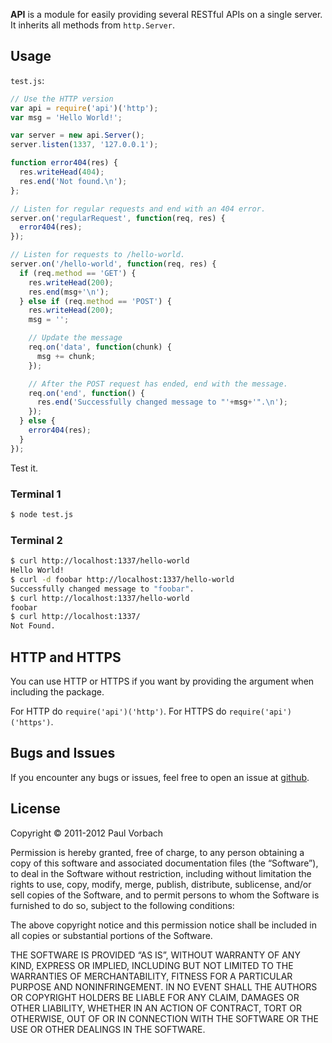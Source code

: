 **API** is a module for easily providing several RESTful APIs on a single
server. It inherits all methods from `http.Server`.

## Usage

`test.js`:

```js
// Use the HTTP version
var api = require('api')('http');
var msg = 'Hello World!';

var server = new api.Server();
server.listen(1337, '127.0.0.1');

function error404(res) {
  res.writeHead(404);
  res.end('Not found.\n');
};

// Listen for regular requests and end with an 404 error.
server.on('regularRequest', function(req, res) {
  error404(res);
});

// Listen for requests to /hello-world.
server.on('/hello-world', function(req, res) {
  if (req.method == 'GET') {
    res.writeHead(200);
    res.end(msg+'\n');
  } else if (req.method == 'POST') {
    res.writeHead(200);
    msg = '';

    // Update the message
    req.on('data', function(chunk) {
      msg += chunk;
    });

    // After the POST request has ended, end with the message.
    req.on('end', function() {
      res.end('Successfully changed message to "'+msg+'".\n');
    });
  } else {
    error404(res);
  }
});
```

Test it.

### Terminal 1

```bash
$ node test.js
```

### Terminal 2

```bash
$ curl http://localhost:1337/hello-world
Hello World!
$ curl -d foobar http://localhost:1337/hello-world
Successfully changed message to "foobar".
$ curl http://localhost:1337/hello-world
foobar
$ curl http://localhost:1337/
Not Found.
```

## HTTP and HTTPS

You can use HTTP or HTTPS if you want by providing the argument when including
the package.

For HTTP do `require('api')('http')`.
For HTTPS do `require('api')('https')`.

## Bugs and Issues

If you encounter any bugs or issues, feel free to open an issue at
[github](//github.com/pvorb/node-api/issues).

## License

Copyright © 2011-2012 Paul Vorbach

Permission is hereby granted, free of charge, to any person obtaining a copy of
this software and associated documentation files (the “Software”), to deal in
the Software without restriction, including without limitation the rights to
use, copy, modify, merge, publish, distribute, sublicense, and/or sell copies of
the Software, and to permit persons to whom the Software is furnished to do so,
subject to the following conditions:

The above copyright notice and this permission notice shall be included in all
copies or substantial portions of the Software.

THE SOFTWARE IS PROVIDED “AS IS”, WITHOUT WARRANTY OF ANY KIND, EXPRESS OR
IMPLIED, INCLUDING BUT NOT LIMITED TO THE WARRANTIES OF MERCHANTABILITY, FITNESS
FOR A PARTICULAR PURPOSE AND NONINFRINGEMENT. IN NO EVENT SHALL THE AUTHORS OR
COPYRIGHT HOLDERS BE LIABLE FOR ANY CLAIM, DAMAGES OR OTHER LIABILITY, WHETHER
IN AN ACTION OF CONTRACT, TORT OR OTHERWISE, OUT OF OR IN CONNECTION WITH THE
SOFTWARE OR THE USE OR OTHER DEALINGS IN THE SOFTWARE.
